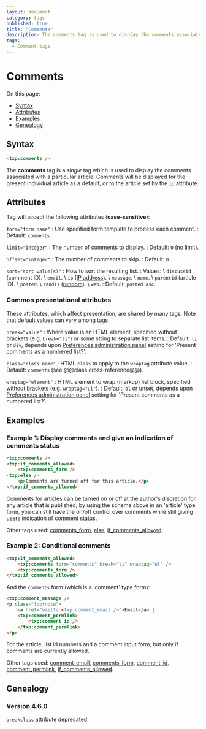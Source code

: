 ```yaml
---
layout: document
category: tags
published: true
title: "Comments"
description: The comments tag is used to display the comments associated with a particular article.
tags:
  - Comment tags
---
```


# Comments

On this page:

* [Syntax](#syntax)
* [Attributes](#attributes)
* [Examples](#examples)
* [Genealogy](#genealogy)

## Syntax

~~~ html
<txp:comments />
~~~

The **comments** tag is a *single* tag which is used to display the comments associated with a particular article. Comments will be displayed for the present individual article as a default, or to the article set by the `id` attribute.

## Attributes

Tag will accept the following attributes (**case-sensitive**):

`form="form name"`
: Use specified form template to process each comment.
: Default: `comments`.

`limit="integer"`
: The number of comments to display.
: Default: `0` (no limit).

`offset="integer"`
: The number of comments to skip.
: Default: `0`.

`sort="sort value(s)"`
: How to sort the resulting list.
: Values: \\
`discussid` (comment ID). \\
`email`. \\
`ip` ([IP address](http://en.wikipedia.org/wiki/IP_address)). \\
`message`. \\
`name`. \\
`parentid` (article ID). \\
`posted`. \\
`rand()` ([random](http://dev.mysql.com/doc/refman/5.0/en/mathematical-functions.html#function_rand)). \\
`web`.
: Default: `posted asc`.

### Common presentational attributes

These attributes, which affect presentation, are shared by many tags. Note that default values can vary among tags.

`break="value"`
: Where value is an HTML element, specified without brackets (e.g. `break="li"`) or some string to separate list items.
: Default: `li` or `div`, depends upon [Preferences administration panel](../administration/preferences-panel) setting for 'Present comments as a numbered list?'.

`class="class name"`
: HTML `class` to apply to the `wraptag` attribute value.
: Default: `comments` (see @@class cross-reference@@).

`wraptag="element"`
: HTML element to wrap (markup) list block, specified without brackets (e.g. `wraptag="ul"`).
: Default: `ol` or unset, depends upon [Preferences administration panel](../administration/preferences-panel) setting for 'Present comments as a numbered list?'.

## Examples

### Example 1: Display comments and give an indication of comments status

~~~ html
<txp:comments />
<txp:if_comments_allowed>
    <txp:comments_form />
<txp:else />
    <p>Comments are turned off for this article.</p>
</txp:if_comments_allowed>
~~~

Comments for articles can be turned on or off at the author's discretion for any article that is published; by using the scheme above in an 'article' type form, you can still have the on/off control over comments while still giving users indication of comment status.

Other tags used: [comments_form](comments-form), [else](else), [if_comments_allowed](if-comments-allowed).

### Example 2: Conditional comments

~~~ html
<txp:if_comments_allowed>
    <txp:comments form="comments" break="li" wraptag="ul" />
    <txp:comments_form />
</txp:if_comments_allowed>
~~~

And the `comments` form (which is a 'comment' type form):

~~~ html
<txp:comment_message />
<p class="footnote">
    <a href="mailto:<txp:comment_email />">Email</a> |
    <txp:comment_permlink>
        <txp:comment_id />
    </txp:comment_permlink>
</p>
~~~

For the article, list id numbers and a comment input form; but only if comments are currently allowed.

Other tags used: [comment_email](comment-email), [comments_form](comments-form), [comment_id](comment-id), [comment_permlink](comment-permlink), [if_comments_allowed](if-comments-allowed).

## Genealogy

### Version 4.6.0

`breakclass` attribute deprecated.
